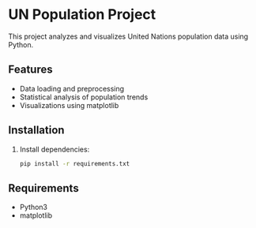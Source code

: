 # UN Population Project

This project analyzes and visualizes United Nations population data using Python.

## Features

- Data loading and preprocessing
- Statistical analysis of population trends
- Visualizations using matplotlib

## Installation

1. Install dependencies:
    ```bash
    pip install -r requirements.txt
    ```

## Requirements

- Python3
- matplotlib

